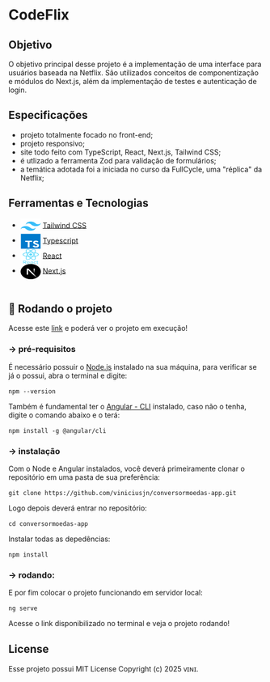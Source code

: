 # CodeFlix

## Objetivo
O objetivo principal desse projeto é a implementação de uma interface para usuários baseada na Netflix. São utilizados conceitos de componentização e módulos do Next.js, além da implementação de testes e autenticação de login.

## Especificações
- projeto totalmente focado no front-end;
- projeto responsivo;
- site todo feito com TypeScript, React, Next.js, Tailwind CSS;
- é utlizado a ferramenta Zod para validação de formulários;
- a temática adotada foi a iniciada no curso da FullCycle, uma "réplica" da Netflix;

## Ferramentas e Tecnologias

* <img align="center" alt="CSS" height="30" width="40" href="#" src="https://raw.githubusercontent.com/devicons/devicon/ca28c779441053191ff11710fe24a9e6c23690d6/icons/tailwindcss/tailwindcss-original.svg"> [Tailwind CSS](https://tailwindcss.com)
* <img align="center" alt="TypeScript" height="30" width="40" href="#" src="https://raw.githubusercontent.com/devicons/devicon/1119b9f84c0290e0f0b38982099a2bd027a48bf1/icons/typescript/typescript-original.svg"> [Typescript](https://www.typescriptlang.org/)
* <img align="center" alt="React" height="30" width="40" href="#" src="https://raw.githubusercontent.com/devicons/devicon/1119b9f84c0290e0f0b38982099a2bd027a48bf1/icons/react/react-original-wordmark.svg"> [React](https://react.dev)
* <img align="center" alt="Next.js" height="30" width="40" href="#" src="https://raw.githubusercontent.com/devicons/devicon/ca28c779441053191ff11710fe24a9e6c23690d6/icons/nextjs/nextjs-original.svg"> [Next.js](https://nextjs.org)
<br><br>



## 🚀 Rodando o projeto

Acesse este [link](https://viniciusjn.github.io/wildbeast-app/) e poderá ver o projeto em execução!

### -> pré-requisitos

É necessário possuir o [Node.js](https://nodejs.org/en) instalado na sua máquina, para verificar se já o possui, abra o terminal e digite:

```
npm --version
```

Também é fundamental ter o [Angular - CLI](https://angular.io/cli) instalado, caso não o tenha, digite o comando abaixo e o terá:

```
npm install -g @angular/cli
```

### -> instalação

Com o Node e Angular instalados, você deverá primeiramente clonar o repositório em uma pasta de sua preferência:

```
git clone https://github.com/viniciusjn/conversormoedas-app.git
```

Logo depois deverá entrar no repositório:

```
cd conversormoedas-app
```

Instalar todas as depedências:

```
npm install
```

### -> rodando:

E por fim colocar o projeto funcionando em servidor local:

```
ng serve
```

Acesse o link disponibilizado no terminal e veja o projeto rodando!

## License
Esse projeto possui MIT License Copyright (c) 2025 ᴠɪɴɪ. 


